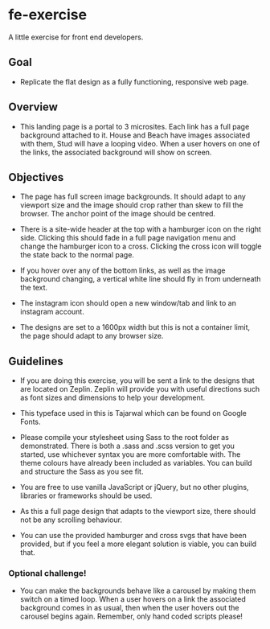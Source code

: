 # fe-exercise
A little exercise for front end developers.

## Goal
- Replicate the flat design as a fully functioning, responsive web page.

## Overview
- This landing page is a portal to 3 microsites.  Each link has
  a full page background attached to it.  House and Beach have images
	associated with them, Stud will have a looping video.  When a user
	hovers on one of the links, the associated background will show on screen.

## Objectives
- The page has full screen image backgrounds.  It should adapt to any 
  viewport size and the image should crop rather than skew to fill 
	the browser.  The anchor point of the image should be centred.

- There is a site-wide header at the top with a hamburger icon on the
  right side.  Clicking this should fade in a full page navigation menu and
	change the hamburger icon to a cross.  Clicking the cross icon will toggle
	the state back to the normal page.

- If you hover over any of the bottom links, as well as the image background
  changing, a vertical white line should fly in from underneath the text.

- The instagram icon should open a new window/tab and link to an 
  instagram account.

- The designs are set to a 1600px width but this is not a container limit,
  the page should adapt to any browser size.

## Guidelines
- If you are doing this exercise, you will be sent a link to the designs that 
  are located on Zeplin.  Zeplin will provide you with useful directions
	such as font sizes and dimensions to help your development.

- This typeface used in this is Tajarwal which can be found on Google Fonts.

- Please compile your stylesheet using Sass to the root folder as demonstrated.
  There is both a .sass and .scss version to get you started, use
	whichever syntax you are more comfortable with.  The theme colours have 
	already been included as variables.  You can build and structure 
	the Sass as you see fit.

- You are free to use vanilla JavaScript or jQuery, but no other plugins,
  libraries or frameworks should be used.

- As this a full page design that adapts to the viewport size, there should
  not be any scrolling behaviour.

- You can use the provided hamburger and cross svgs that have been provided,
  but if you feel a more elegant solution is viable, you can build that.


### Optional challenge!
- You can make the backgrounds behave like a carousel by making them switch 
	on a timed loop.  When a user hovers on a link the associated background 
	comes in as usual, then when the user hovers out the carousel begins again.
	Remember, only hand coded scripts please!